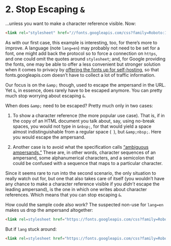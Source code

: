 # 2. Stop Escaping `&`

…unless you want to make a character reference visible. Now:

```html
<link rel="stylesheet" href="//fonts.googleapis.com/css?family=Roboto:100,300,400,500,700&amp;lang=en">
```

As with our first case, this example is interesting, too, for there’s more to improve. A language (note `lang=en`) may probably not need to be set for a font, one might add back the protocol so to force a connection on `https`, and one could omit the quotes around `stylesheet`; and, for Google providing the fonts, one may be able to offer a less convenient but stronger solution when it comes to privacy by [offering the fonts up for self-hosting](https://google-webfonts-helper.herokuapp.com/fonts), so that fonts.googleapis.com doesn’t have to collect a lot of traffic information.

Our focus is on the `&amp;` though, used to escape the ampersand in the URL. Yet `&`, in essence, does rarely have to be escaped anymore. You can pretty much stop worrying about escaping `&`.

When does `&amp;` need to be escaped? Pretty much only in two cases:

1. To show a character reference (the more popular use case). That is, if in the copy of an HTML document you talk about, say, using no-break spaces, you would not type in `&nbsp;`, for that would yield a space almost indistinguishable from a regular space (` `), but `&amp;nbsp;`. Here you would escape the ampersand.

2. Another case is to avoid what the specification calls [“ambiguous ampersands.”](https://html.spec.whatwg.org/multipage/syntax.html#syntax-ambiguous-ampersand) These are, in other words, character sequences of an ampersand, some alphanumerical characters, and a semicolon that could be confused with a sequence that maps to a particular character.

Since it seems rare to run into the second scenario, the only situation to really watch out for, but one that also takes care of itself (you wouldn’t have any chance to make a character reference visible if you _didn’t_ escape the leading ampersand), is the one in which one writes about character references. Which means that you can stop escaping `&`.

How could the sample code also work? The suspected non-use for `lang=en` makes us drop the ampersand altogether:

```html
<link rel=stylesheet href="https://fonts.googleapis.com/css?family=Roboto:100,300,400,500,700">
```

But if `lang` stuck around:

```html
<link rel=stylesheet href="https://fonts.googleapis.com/css?family=Roboto:100,300,400,500,700&lang=en">
```